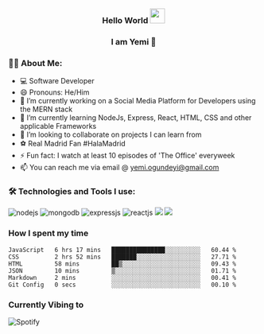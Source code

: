 ### <h3 align="center"> Hello World <img src="https://user-images.githubusercontent.com/42378118/110234147-e3259600-7f4e-11eb-95be-0c4047144dea.gif" width="30"></h2>
<h3 align="center"> I am Yemi 🐻 </h2>

### 🧔‍♂️ About Me:
- 💻 Software Developer
- 😄 Pronouns: He/Him
- 🔭 I’m currently working on a Social Media Platform for Developers using the MERN stack
- 🌱 I’m currently learning NodeJs, Express, React, HTML, CSS and other applicable Frameworks
- 👯 I’m looking to collaborate on projects I can learn from
- ⚽ Real Madrid Fan #HalaMadrid
- ⚡ Fun fact: I watch at least 10 episodes of 'The Office' everyweek
- 📫 You can reach me via email @ yemi.ogundeyi@gmail.com


### :hammer_and_wrench: Technologies and Tools I use:
<p align = "left"/>
<img alt="nodejs" src="https://img.shields.io/badge/Node.js-43853D?style=for-the-badge&logo=node.js&logoColor=white"/>
<img alt="mongodb" src="https://img.shields.io/badge/MongoDB-4EA94B?style=for-the-badge&logo=mongodb&logoColor=white"/>
<img alt ="expressjs" src= "https://img.shields.io/badge/Express.js-404D59?style=for-the-badge"/>
<img alt ="reactjs" src = https://img.shields.io/badge/React-20232A?style=for-the-badge&logo=react&logoColor=61DAFB/>
<img src="https://img.shields.io/badge/HTML-E34F26.svg?logo=HTML5&style=flat&logoColor=white">
<!-- CSS -->
<img src="https://img.shields.io/badge/CSS-1572B6.svg?logo=CSS3&style=flat&logoColor=white">

### How I spent my time
<!--START_SECTION:waka-->

```text
JavaScript   6 hrs 17 mins   ███████████████░░░░░░░░░░   60.44 %
CSS          2 hrs 52 mins   ███████░░░░░░░░░░░░░░░░░░   27.71 %
HTML         58 mins         ██▒░░░░░░░░░░░░░░░░░░░░░░   09.43 %
JSON         10 mins         ▒░░░░░░░░░░░░░░░░░░░░░░░░   01.71 %
Markdown     2 mins          ░░░░░░░░░░░░░░░░░░░░░░░░░   00.41 %
Git Config   0 secs          ░░░░░░░░░░░░░░░░░░░░░░░░░   00.10 %
```

<!--END_SECTION:waka-->
### Currently Vibing to
![Spotify](https://spotify-github-readme.vercel.app/api/spotify)
